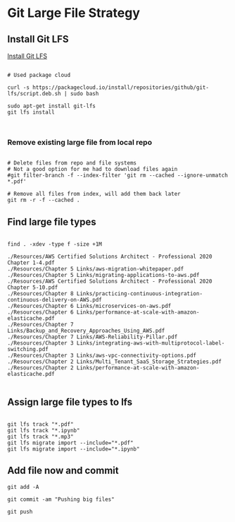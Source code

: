 # Git Large File Strategy

## Install Git LFS
[Install Git LFS](https://docs.github.com/en/github/managing-large-files/versioning-large-files/installing-git-large-file-storage)


```

# Used package cloud

curl -s https://packagecloud.io/install/repositories/github/git-lfs/script.deb.sh | sudo bash

sudo apt-get install git-lfs
git lfs install



```

### Remove existing large file from local repo

```

# Delete files from repo and file systems
# Not a good option for me had to download files again
#git filter-branch -f --index-filter 'git rm --cached --ignore-unmatch *.pdf'

# Remove all files from index, will add them back later
git rm -r -f --cached .

```

## Find large file types

```

find . -xdev -type f -size +1M

./Resources/AWS Certified Solutions Architect - Professional 2020 Chapter 1-4.pdf
./Resources/Chapter 5 Links/aws-migration-whitepaper.pdf
./Resources/Chapter 5 Links/migrating-applications-to-aws.pdf
./Resources/AWS Certified Solutions Architect - Professional 2020 Chapter 5-10.pdf
./Resources/Chapter 8 Links/practicing-continuous-integration-continuous-delivery-on-AWS.pdf
./Resources/Chapter 6 Links/microservices-on-aws.pdf
./Resources/Chapter 6 Links/performance-at-scale-with-amazon-elasticache.pdf
./Resources/Chapter 7 Links/Backup_and_Recovery_Approaches_Using_AWS.pdf
./Resources/Chapter 7 Links/AWS-Reliability-Pillar.pdf
./Resources/Chapter 3 Links/integrating-aws-with-multiprotocol-label-switching.pdf
./Resources/Chapter 3 Links/aws-vpc-connectivity-options.pdf
./Resources/Chapter 2 Links/Multi_Tenant_SaaS_Storage_Strategies.pdf
./Resources/Chapter 2 Links/performance-at-scale-with-amazon-elasticache.pdf


```

## Assign large file types to lfs

```

git lfs track "*.pdf"
git lfs track "*.ipynb"
git lfs track "*.mp3"
git lfs migrate import --include="*.pdf"
git lfs migrate import --include="*.ipynb"

```

## Add file now and commit

```
git add -A

git commit -am "Pushing big files"

git push

```